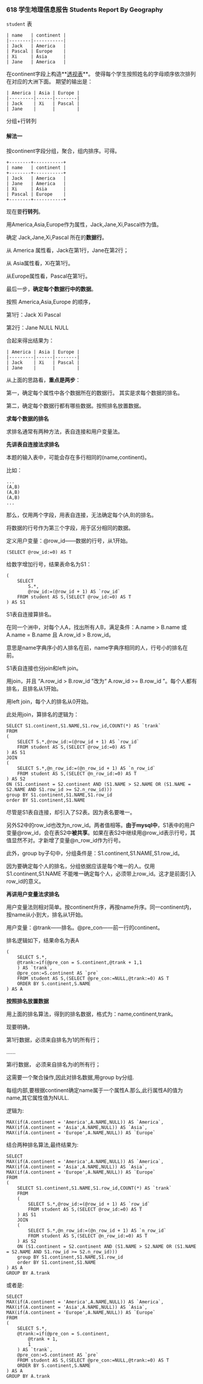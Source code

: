 ### 618 学生地理信息报告 Students Report By Geography

`student` 表

```
| name   | continent |
|--------|-----------|
| Jack   | America   |
| Pascal | Europe    |
| Xi     | Asia      |
| Jane   | America   |
```

在continent字段上构造**[透视表](https://zh.wikipedia.org/wiki/透视表)**。 使得每个学生按照姓名的字母顺序依次排列在对应的大洲下面。 期望的输出是：

```
| America | Asia | Europe |
|---------|------|--------|
| Jack    | Xi   | Pascal |
| Jane    |      |        |
```

分组+行转列

#### 解法一

按continent字段分组，聚合，组内排序。可得。

```mysql
+--------+-----------+
| name   | continent |
+--------+-----------+
| Jack   | America   |
| Jane   | America   |
| Xi     | Asia      |
| Pascal | Europe    |
+--------+-----------+
```

现在要**行转列**。

用America,Asia,Europe作为属性，Jack,Jane,Xi,Pascal作为值。

确定 Jack,Jane,Xi,Pascal 所在的**数据行**。

从 America 属性看，Jack在第1行，Jane在第2行；

从 Asia属性看，Xi在第1行。

从Europe属性看，Pascal在第1行。

最后一步，**确定每个数据行中的数据**。

按照 America,Asia,Europe 的顺序，

第1行：Jack Xi Pascal

第2行：Jane NULL NULL

合起来得出结果为：

```
| America | Asia | Europe |
|---------|------|--------|
| Jack    | Xi   | Pascal |
| Jane    |      |        |
```

从上面的思路看，**重点是两步**：

第一，确定每个属性中各个数据所在的数据行。 其实是求每个数据的排名。

第二，确定每个数据行都有哪些数据。按照排名放置数据。

**求每个数据的排名**

求排名通常有两种方法，表自连接和用户变量法。

**先讲表自连接法求排名**

本题的输入表中，可能会存在多行相同的(name,continent)。

比如：

```
...
(A,B)
(A,B)
(A,B)
...
```

那么，仅用两个字段，用表自连接，无法确定每个(A,B)的排名。

将数据的行号作为第三个字段，用于区分相同的数据。

定义用户变量：@row_id——数据的行号，从1开始。

```mysql
(SELECT @row_id:=0) AS T
```

给数字增加行号，结果表命名为S1：

```mysql
(
	SELECT 
        S.*,
        @row_id:=(@row_id + 1) AS `row_id`
	FROM student AS S,(SELECT @row_id:=0) AS T
) AS S1
```

S1表自连接算排名。

在同一个洲中，对每个人A，找出所有人B，满足条件：A.name > B.name 或 A.name = B.name 且 A.row_id > B.row_id。

意思是name字典序小的人排名在前，name字典序相同的人，行号小的排名在前。

S1表自连接也分join和left join。

用join，并且 “A.row_id > B.row_id ”改为“ A.row_id >= B.row_id ”。每个人都有排名，且排名从1开始。

用left join，每个人的排名从0开始。

此处用join，算排名的逻辑为：

```mysql
SELECT S1.continent,S1.NAME,S1.row_id,COUNT(*) AS `trank`
FROM 
(
	SELECT S.*,@row_id:=(@row_id + 1) AS `row_id`
	FROM student AS S,(SELECT @row_id:=0) AS T
) AS S1 
JOIN 
(
	SELECT S.*,@n_row_id:=(@n_row_id + 1) AS `n_row_id`
	FROM student AS S,(SELECT @n_row_id:=0) AS T
) AS S2 
ON (S1.continent = S2.continent AND (S1.NAME > S2.NAME OR (S1.NAME = S2.NAME AND S1.row_id >= S2.n_row_id)))
group BY S1.continent,S1.NAME,S1.row_id
order BY S1.continent,S1.NAME
```

尽管是S1表自连接，却引入了S2表。因为表名要唯一。

另外S2中的row_id也改为n_row_id。两者值相等。**由于mysql中**，S1表中的用户变量@row_id，会在表S2中**被共享**。如果在表S2中继续用@row_id表示行号，其值显然不对。才新增了变量@n_row_id作为行号。

此外，group by子句中，分组条件是：S1.continent,S1.NAME,S1.row_id。

因为要确定每个人的排名，分组依据应该是每个唯一的人。仅用 S1.continent,S1.NAME 不能唯一确定每个人，必须带上row_id。这才是前面引入row_id的意义。

**再讲用户变量法求排名**

用户变量法则相对简单。按continent升序，再按name升序。同一continent内，按name从小到大，排名从1开始。

用户变量：@trank——排名。@pre_con——前一行的continent。

排名逻辑如下，结果命名为表A

```mysql
(
	SELECT S.*,
	@trank:=if(@pre_con = S.continent,@trank + 1,1
	) AS `trank`,
	@pre_con:=S.continent AS `pre`
	FROM student AS S,(SELECT @pre_con:=NULL,@trank:=0) AS T
	ORDER BY S.continent,S.NAME
) AS A
```

**按照排名放置数据**

用上面的排名算法，得到的排名数据，格式为：name,continent,trank。

现要明确，

第1行数据，必须来自排名为1的所有行；

......

第i行数据， 必须来自排名为i的所有行；

这需要一个聚合操作,因此对排名数据,用group by分组.

每组内部,要根据continent确定name属于一个属性A.那么,此行属性A的值为name,其它属性值为NULL.

逻辑为:

```mysql
MAX(if(A.continent = 'America',A.NAME,NULL)) AS `America`,
MAX(if(A.continent = 'Asia',A.NAME,NULL)) AS `Asia`,
MAX(if(A.continent = 'Europe',A.NAME,NULL)) AS `Europe`
```

结合两种排名算法,最终结果为:

```mysql
SELECT 
MAX(if(A.continent = 'America',A.NAME,NULL)) AS `America`,
MAX(if(A.continent = 'Asia',A.NAME,NULL)) AS `Asia`,
MAX(if(A.continent = 'Europe',A.NAME,NULL)) AS `Europe`
FROM
(
	SELECT S1.continent,S1.NAME,S1.row_id,COUNT(*) AS `trank`
	FROM 
	(
		SELECT S.*,@row_id:=(@row_id + 1) AS `row_id`
		FROM student AS S,(SELECT @row_id:=0) AS T
	) AS S1 
	JOIN 
	(
		SELECT S.*,@n_row_id:=(@n_row_id + 1) AS `n_row_id`
		FROM student AS S,(SELECT @n_row_id:=0) AS T
	) AS S2 
	ON (S1.continent = S2.continent AND (S1.NAME > S2.NAME OR (S1.NAME = S2.NAME AND S1.row_id >= S2.n_row_id)))
	group BY S1.continent,S1.NAME,S1.row_id
	order BY S1.continent,S1.NAME
) AS A
GROUP BY A.trank
```

或者是:

```mysql
SELECT 
MAX(if(A.continent = 'America',A.NAME,NULL)) AS `America`,
MAX(if(A.continent = 'Asia',A.NAME,NULL)) AS `Asia`,
MAX(if(A.continent = 'Europe',A.NAME,NULL)) AS `Europe`
FROM
(
	SELECT S.*,
	@trank:=if(@pre_con = S.continent,
		@trank + 1,
		1
	) AS `trank`,
	@pre_con:=S.continent AS `pre`
	FROM student AS S,(SELECT @pre_con:=NULL,@trank:=0) AS T
	ORDER BY S.continent,S.NAME
) AS A
GROUP BY A.trank
```